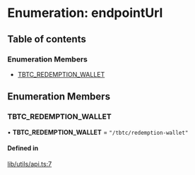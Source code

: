 # Enumeration: endpointUrl

## Table of contents

### Enumeration Members

- [TBTC\_REDEMPTION\_WALLET](endpointUrl.md#tbtc_redemption_wallet)

## Enumeration Members

### TBTC\_REDEMPTION\_WALLET

• **TBTC\_REDEMPTION\_WALLET** = ``"/tbtc/redemption-wallet"``

#### Defined in

[lib/utils/api.ts:7](https://github.com/threshold-network/tbtc-v2/blob/main/typescript/src/lib/utils/api.ts#L7)
